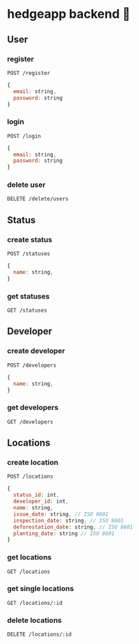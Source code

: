 # hedgeapp backend :hedgehog:

## User

### register

```http
POST /register
```

```js
{
  email: string,
  password: string
}
```

### login

```http
POST /login
```

```js
{
  email: string,
  password: string
}
```

### delete user

```http
DELETE /delete/users
```

## Status

### create status

```http
POST /statuses
```

```js
{
  name: string,
}
```

### get statuses

```http
GET /statuses
```

## Developer

### create developer

```http
POST /developers
```

```js
{
  name: string,
}
```

### get developers

```http
GET /developers
```

## Locations

### create location

```http
POST /locations
```

```js
{
  status_id: int,
  developer_id: int,
  name: string,
  issue_date: string, // ISO 8601
  inspection_date: string, // ISO 8601
  deforestation_date: string, // ISO 8601
  planting_date: string // ISO 8601
}
```

### get locations

```http
GET /locations
```

### get single locations

```http
GET /locations/:id
```

### delete locations

```http
DELETE /locations/:id
```

